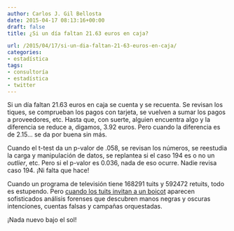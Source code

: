 ```yaml
---
author: Carlos J. Gil Bellosta
date: 2015-04-17 08:13:16+00:00
draft: false
title: ¿Si un día faltan 21.63 euros en caja?

url: /2015/04/17/si-un-dia-faltan-21-63-euros-en-caja/
categories:
- estadística
tags:
- consultoría
- estadística
- twitter
---
```


Si un día faltan 21.63 euros en caja se cuenta y se recuenta. Se revisan los tiques, se comprueban los pagos con tarjeta, se vuelven a sumar los pagos a proveedores, etc. Hasta que, con suerte, alguien encuentra algo y la diferencia se reduce a, digamos, 3.92 euros. Pero cuando la diferencia es de 2.15... se da por buena sin más.

Cuando el t-test da un p-valor de .058, se revisan los números, se reestudia la carga y manipulación de datos, se replantea si el caso 194 es o no un _outlier_, etc. Pero si el p-valor es 0.036, nada de eso ocurre. Nadie revisa caso 194. ¡Ni falta que hace!

Cuando un programa de televisión tiene 168291 tuits y 592472 retuits, todo es estupendo. Pero [cuando los tuits invitan a un boicot](http://www.vertele.com/noticias/que-hay-detras-del-movimiento-de-boicot-a-mediaset-en-la-red/) aparecen sofisticados análisis forenses que descubren manos negras y oscuras intenciones, cuentas falsas y campañas orquestadas.

¡Nada nuevo bajo el sol!
